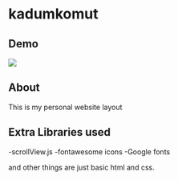 # kadumkomut

## Demo

![](screen-capture.gif)

## About
This is my personal website layout

## Extra Libraries used

-scrollView.js
-fontawesome icons
-Google fonts

and other things are just basic html and css.
